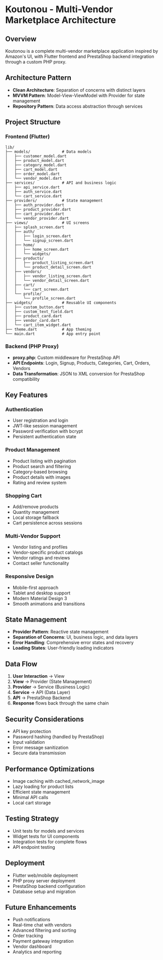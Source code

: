 # Koutonou - Multi-Vendor Marketplace Architecture

## Overview

Koutonou is a complete multi-vendor marketplace application inspired by Amazon's UI, with Flutter frontend and PrestaShop backend integration through a custom PHP proxy.

## Architecture Pattern

- **Clean Architecture**: Separation of concerns with distinct layers
- **MVVM Pattern**: Model-View-ViewModel with Provider for state management
- **Repository Pattern**: Data access abstraction through services

## Project Structure

### Frontend (Flutter)

```
lib/
├── models/              # Data models
│   ├── customer_model.dart
│   ├── product_model.dart
│   ├── category_model.dart
│   ├── cart_model.dart
│   ├── order_model.dart
│   └── vendor_model.dart
├── services/            # API and business logic
│   ├── api_service.dart
│   ├── auth_service.dart
│   └── cart_service.dart
├── providers/           # State management
│   ├── auth_provider.dart
│   ├── product_provider.dart
│   ├── cart_provider.dart
│   └── vendor_provider.dart
├── views/               # UI screens
│   ├── splash_screen.dart
│   ├── auth/
│   │   ├── login_screen.dart
│   │   └── signup_screen.dart
│   ├── home/
│   │   ├── home_screen.dart
│   │   └── widgets/
│   ├── products/
│   │   ├── product_listing_screen.dart
│   │   └── product_detail_screen.dart
│   ├── vendors/
│   │   ├── vendor_listing_screen.dart
│   │   └── vendor_detail_screen.dart
│   ├── cart/
│   │   └── cart_screen.dart
│   └── profile/
│       └── profile_screen.dart
├── widgets/             # Reusable UI components
│   ├── custom_button.dart
│   ├── custom_text_field.dart
│   ├── product_card.dart
│   ├── vendor_card.dart
│   └── cart_item_widget.dart
├── theme.dart           # App theming
└── main.dart            # App entry point
```

### Backend (PHP Proxy)

- **proxy.php**: Custom middleware for PrestaShop API
- **API Endpoints**: Login, Signup, Products, Categories, Cart, Orders, Vendors
- **Data Transformation**: JSON to XML conversion for PrestaShop compatibility

## Key Features

### Authentication

- User registration and login
- JWT-like session management
- Password verification with bcrypt
- Persistent authentication state

### Product Management

- Product listing with pagination
- Product search and filtering
- Category-based browsing
- Product details with images
- Rating and review system

### Shopping Cart

- Add/remove products
- Quantity management
- Local storage fallback
- Cart persistence across sessions

### Multi-Vendor Support

- Vendor listing and profiles
- Vendor-specific product catalogs
- Vendor ratings and reviews
- Contact seller functionality

### Responsive Design

- Mobile-first approach
- Tablet and desktop support
- Modern Material Design 3
- Smooth animations and transitions

## State Management

- **Provider Pattern**: Reactive state management
- **Separation of Concerns**: UI, business logic, and data layers
- **Error Handling**: Comprehensive error states and recovery
- **Loading States**: User-friendly loading indicators

## Data Flow

1. **User Interaction** → View
2. **View** → Provider (State Management)
3. **Provider** → Service (Business Logic)
4. **Service** → API (Data Layer)
5. **API** → PrestaShop Backend
6. **Response** flows back through the same chain

## Security Considerations

- API key protection
- Password hashing (handled by PrestaShop)
- Input validation
- Error message sanitization
- Secure data transmission

## Performance Optimizations

- Image caching with cached_network_image
- Lazy loading for product lists
- Efficient state management
- Minimal API calls
- Local cart storage

## Testing Strategy

- Unit tests for models and services
- Widget tests for UI components
- Integration tests for complete flows
- API endpoint testing

## Deployment

- Flutter web/mobile deployment
- PHP proxy server deployment
- PrestaShop backend configuration
- Database setup and migration

## Future Enhancements

- Push notifications
- Real-time chat with vendors
- Advanced filtering and sorting
- Order tracking
- Payment gateway integration
- Vendor dashboard
- Analytics and reporting
